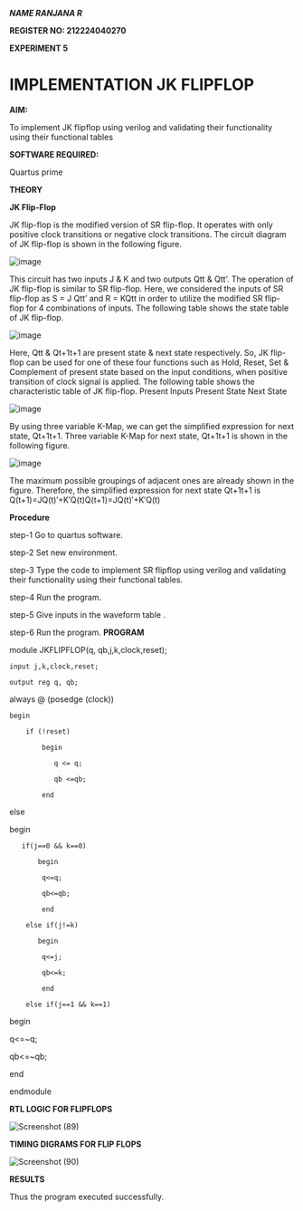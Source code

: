 ***NAME RANJANA R***

**REGISTER NO: 212224040270**

**EXPERIMENT 5**

# IMPLEMENTATION  JK FLIPFLOP

**AIM:** 

To implement  JK flipflop using verilog and validating their functionality using their functional tables

**SOFTWARE REQUIRED:**

Quartus prime

**THEORY**

**JK Flip-Flop**

JK flip-flop is the modified version of SR flip-flop. It operates with only positive clock transitions or negative clock transitions. The circuit diagram of JK flip-flop is shown in the following figure.

![image](https://github.com/naavaneetha/JKFLIPFLOP-USING-IF-ELSE/assets/154305477/a649c30b-232b-4558-b188-fd6c09845180)


This circuit has two inputs J & K and two outputs Qtt & Qtt’. The operation of JK flip-flop is similar to SR flip-flop. Here, we considered the inputs of SR flip-flop as S = J Qtt’ and R = KQtt in order to utilize the modified SR flip-flop for 4 combinations of inputs. The following table shows the state table of JK flip-flop.

![image](https://github.com/naavaneetha/JKFLIPFLOP-USING-IF-ELSE/assets/154305477/c4360742-e8a8-4937-b089-c46c0433f9a3)

 
Here, Qtt & Qt+1t+1 are present state & next state respectively. So, JK flip-flop can be used for one of these four functions such as Hold, Reset, Set & Complement of present state based on the input conditions, when positive transition of clock signal is applied. The following table shows the characteristic table of JK flip-flop. Present Inputs Present State Next State
 
![image](https://github.com/naavaneetha/JKFLIPFLOP-USING-IF-ELSE/assets/154305477/6c275261-a6d5-4c37-a3a7-1e88ca11c4cd)

By using three variable K-Map, we can get the simplified expression for next state, Qt+1t+1. Three variable K-Map for next state, Qt+1t+1 is shown in the following figure.
 
![image](https://github.com/naavaneetha/JKFLIPFLOP-USING-IF-ELSE/assets/154305477/5174f41b-0ce0-4329-a372-6d1943ea6673)

The maximum possible groupings of adjacent ones are already shown in the figure. Therefore, the simplified expression for next state Qt+1t+1 is Q(t+1)=JQ(t)′+K′Q(t)Q(t+1)=JQ(t)′+K′Q(t)

**Procedure**

step-1 Go to quartus software.

step-2 Set new environment.

step-3 Type the code to implement SR flipflop using verilog and validating their functionality using their functional tables.

step-4 Run the program.

step-5 Give inputs in the waveform table .

step-6 Run the program.
**PROGRAM**


module JKFLIPFLOP(q, qb,j,k,clock,reset);

    input j,k,clock,reset;
    
    output reg q, qb;
    
	 
always @ (posedge (clock))


    begin 
    
        if (!reset)
	
            begin
	    
               q <= q;
	       
               qb <=qb;
	       
            end
	    
        
else

   begin
   
	   if(j==0 && k==0)
    
		   begin
     
			q<=q;
   
			qb<=qb;
   
			end
   
		else if(j!=k)
  
		   begin
     
			q<=j;
   
			qb<=k;
   
			end
   
		else if(j==1 && k==1)
  
 begin
      
q<=~q;
    
qb<=~qb;
    
 end
    
	
	
endmodule


**RTL LOGIC FOR FLIPFLOPS**

![Screenshot (89)](https://github.com/user-attachments/assets/14c6a7fb-0cca-47a7-84cf-724663dca49b)



**TIMING DIGRAMS FOR FLIP FLOPS**

![Screenshot (90)](https://github.com/user-attachments/assets/dae09f57-31c7-4a0c-88bf-a3e9a5aa1e04)




**RESULTS**

Thus the program executed successfully.
